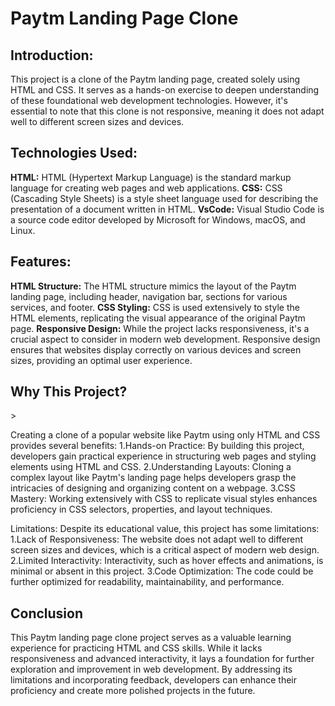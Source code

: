 # Paytm Landing Page Clone

<h2>Introduction:</h2>
<p>This project is a clone of the Paytm landing page, created solely using HTML and CSS. It serves as a hands-on exercise to deepen understanding of these foundational web development technologies. However, it's essential to note that this clone is not responsive, meaning it does not adapt well to different screen sizes and devices.</p>

<h2>Technologies Used:</h2>
<p><b>HTML:</b> HTML (Hypertext Markup Language) is the standard markup language for creating web pages and web applications.
<b>CSS:</b> CSS (Cascading Style Sheets) is a style sheet language used for describing the presentation of a document written in HTML.
<b>VsCode:</b> Visual Studio Code is a source code editor developed by Microsoft for Windows, macOS, and Linux.</p>

<h2>Features:</h2>
<p><b>HTML Structure:</b> The HTML structure mimics the layout of the Paytm landing page, including header, navigation bar, sections for various services, and footer.
<b>CSS Styling:</b> CSS is used extensively to style the HTML elements, replicating the visual appearance of the original Paytm page.
<b>Responsive Design:</b> While the project lacks responsiveness, it's a crucial aspect to consider in modern web development. Responsive design ensures that websites display correctly on various devices and screen sizes, providing an optimal user experience.</p>

<h2>Why This Project?</h2>>
<p>Creating a clone of a popular website like Paytm using only HTML and CSS provides several benefits:
1.Hands-on Practice: By building this project, developers gain practical experience in structuring web pages and styling elements using HTML and CSS.
2.Understanding Layouts: Cloning a complex layout like Paytm's landing page helps developers grasp the intricacies of designing and organizing content on a webpage.
3.CSS Mastery: Working extensively with CSS to replicate visual styles enhances proficiency in CSS selectors, properties, and layout techniques.

<p> Limitations:
Despite its educational value, this project has some limitations:
1.Lack of Responsiveness: The website does not adapt well to different screen sizes and devices, which is a critical aspect of modern web design.
2.Limited Interactivity: Interactivity, such as hover effects and animations, is minimal or absent in this project.
3.Code Optimization: The code could be further optimized for readability, maintainability, and performance.

<h2>Conclusion</h2>
<p>This Paytm landing page clone project serves as a valuable learning experience for practicing HTML and CSS skills. While it lacks responsiveness and advanced interactivity, it lays a foundation for further exploration and improvement in web development. By addressing its limitations and incorporating feedback, developers can enhance their proficiency and create more polished projects in the future.</p>
